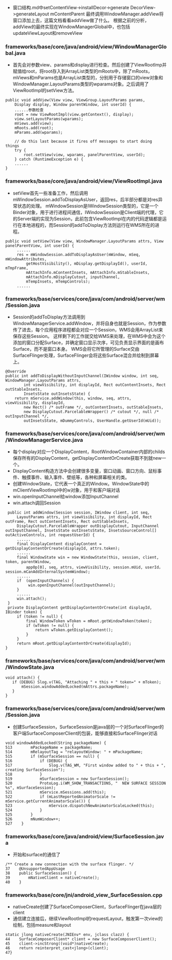 - 窗口结构.md中setContentView->installDecor->generate DecorView->generateLayout mContentParent
  最终调用WindowManager.addView将窗口添加上去，这篇文档看看addView做了什么。
  根据之前的分析，addView的最终实现在WindowManagerGlobal中，也包括updateViewLayout和removeView
  
### frameworks/base/core/java/android/view/WindowManagerGlobal.java
- 首先会对参数view、params和display进行检查。然后创建了ViewRootImp并赋值给root，将root存入到ArrayList<ViewRootImpl>类型的mRoots中，除了mRoots，mViews和mParams也是ArrayList类型的，分别用于存储窗口的view对象和WindowManager.LayoutParams类型的wparams对象。之后调用了ViewRootImpl的setView方法。
```
public void addView(View view, ViewGroup.LayoutParams params,
    Display display, Window parentWindow, int userId) {
    ......参数检查
    root = new ViewRootImpl(view.getContext(), display);
    view.setLayoutParams(wparams);
    mViews.add(view);
    mRoots.add(root);
    mParams.add(wparams);

    // do this last because it fires off messages to start doing things
    try {
        root.setView(view, wparams, panelParentView, userId);
    } catch (RuntimeException e) {
    ......
}
```
### frameworks/base/core/java/android/view/ViewRootImpl.java
- setView首先一些准备工作，然后调用mWindowSession.addToDisplayAsUser，返回res，后半部分都是对res异常状态的处理。
  mWindowSession是IWindowSession类型的，它是一个Binder对象，用于进行进程间通信，IWindowSession是Client端的代理，它的Server端的实现为Session，此前包含ViewRootImpl在内的代码逻辑都是运行在本地进程的，而Session的addToDisplay方法则运行在WMS所在的进程。
```
public void setView(View view, WindowManager.LayoutParams attrs, View panelParentView, int userId) {
     ......
     res = mWindowSession.addToDisplayAsUser(mWindow, mSeq, mWindowAttributes,
         getHostVisibility(), mDisplay.getDisplayId(), userId, mTmpFrame,
         mAttachInfo.mContentInsets, mAttachInfo.mStableInsets,
         mAttachInfo.mDisplayCutout, inputChannel,
         mTempInsets, mTempControls);
     ......
```
### frameworks/base/services/core/java/com/android/server/wm/Session.java
- Session的addToDisplay方法调用到WindowManagerService.addWindow，并将自身也就是Session，作为参数传了进去，每个应用程序进程都会对应一个Session，WMS会用ArrayList来保存这些Session。
  这样剩下的工作就交给WMS来处理，在WMS中会为这个添加的窗口分配Surface，并确定窗口显示次序，可见负责显示界面的是画布Surface，而不是窗口本身。
  WMS会将它所管理的Surface交由SurfaceFlinger处理，SurfaceFlinger会将这些Surface混合并绘制到屏幕上。
```
@Override
public int addToDisplayWithoutInputChannel(IWindow window, int seq, WindowManager.LayoutParams attrs,
        int viewVisibility, int displayId, Rect outContentInsets, Rect outStableInsets,
        InsetsState outInsetsState) {
    return mService.addWindow(this, window, seq, attrs, viewVisibility, displayId,
        new Rect() /* outFrame */, outContentInsets, outStableInsets,
        new DisplayCutout.ParcelableWrapper() /* cutout */, null /* outInputChannel */,
        outInsetsState, mDummyControls, UserHandle.getUserId(mUid));
```
### frameworks/base/services/core/java/com/android/server/wm/WindowManagerService.java
- 每个display对应一个DisplayContent，RootWindowContainer内部的childs保存所有的DisplayContent，getDisplayContentOrCreate获取不到就new一个。
- DisplayContent构造方法中会创建很多变量，窗口动画、窗口方向、鼠标事件、触摸事件、输入事件、壁纸等，各种和屏幕相关的类。
- 创建WindowState，它代表一个真正的Window。WindowState中的mClientViewRootImpl中的w对象，用于和客户端对话
- win.openInputChannel给window添加InputChannel
- win.attach调回Session
```
 public int addWindow(Session session, IWindow client, int seq,
     LayoutParams attrs, int viewVisibility, int displayId, Rect outFrame, Rect outContentInsets, Rect outStableInsets,
     DisplayCutout.ParcelableWrapper outDisplayCutout, InputChannel outInputChannel, InsetsState outInsetsState, InsetsSourceControl[] outActiveControls, int requestUserId) {
     ......
     final DisplayContent displayContent = getDisplayContentOrCreate(displayId, attrs.token);
     ......
     final WindowState win = new WindowState(this, session, client, token, parentWindow,
         appOp[0], seq, attrs, viewVisibility, session.mUid, userId，session.mCanAddInternalSystemWindow);
     ......
     if  (openInputChannels) {
          win.openInputChannel(outInputChannel);
     }
     ......
     win.attach();
 }
 private DisplayContent getDisplayContentOrCreate(int displayId, IBinder token) {
     if (token != null) {
         final WindowToken wToken = mRoot.getWindowToken(token);
         if (wToken != null) {
             return wToken.getDisplayContent(); 
         }
     }
     return mRoot.getDisplayContentOrCreate(displayId);
}
 ```
 ### frameworks/base/services/core/java/com/android/server/wm/WindowState.java
 ```
 void attach() {
    if (DEBUG) Slog.v(TAG, "Attaching " + this + " token=" + mToken);
        mSession.windowAddedLocked(mAttrs.packageName);
    }
}
```
### frameworks/base/services/core/java/com/android/server/wm/Session.java
- 创建SurfaceSession，SurfaceSession是java层的一个对SurfaceFlinger的客户端SurfaceComposerClient的包装，能够直接和SurfaceFlinger对话
```
void windowAddedLocked(String packageName) {
513        mPackageName = packageName;
514        mRelayoutTag = "relayoutWindow: " + mPackageName;
515        if (mSurfaceSession == null) {
516            if (DEBUG) {
517                Slog.v(TAG_WM, "First window added to " + this + ", creating SurfaceSession");
518            }
519            mSurfaceSession = new SurfaceSession();
520            ProtoLog.i(WM_SHOW_TRANSACTIONS, "  NEW SURFACE SESSION %s", mSurfaceSession);
521            mService.mSessions.add(this);
522            if (mLastReportedAnimatorScale != mService.getCurrentAnimatorScale()) {
523                mService.dispatchNewAnimatorScaleLocked(this);
524            }
525        }
526        mNumWindow++;
527    }
```
### frameworks/base/core/java/android/view/SurfaceSession.java
- 开始和surface的通信了
```
/** Create a new connection with the surface flinger. */
37    @UnsupportedAppUsage
38    public SurfaceSession() {
39        mNativeClient = nativeCreate();
40    }
```
### frameworks/base/core/jni/android_view_SurfaceSession.cpp
- nativeCreate创建了SurfaceComposerClient，SurfaceFlinger在java层的client
- 通信建立连接后，继续ViewRootImpl的requestLayout，触发第一次view的绘制，包括measure和layout
```
static jlong nativeCreate(JNIEnv* env, jclass clazz) {
44    SurfaceComposerClient* client = new SurfaceComposerClient();
45    client->incStrong((void*)nativeCreate);
46    return reinterpret_cast<jlong>(client);
47}
```

